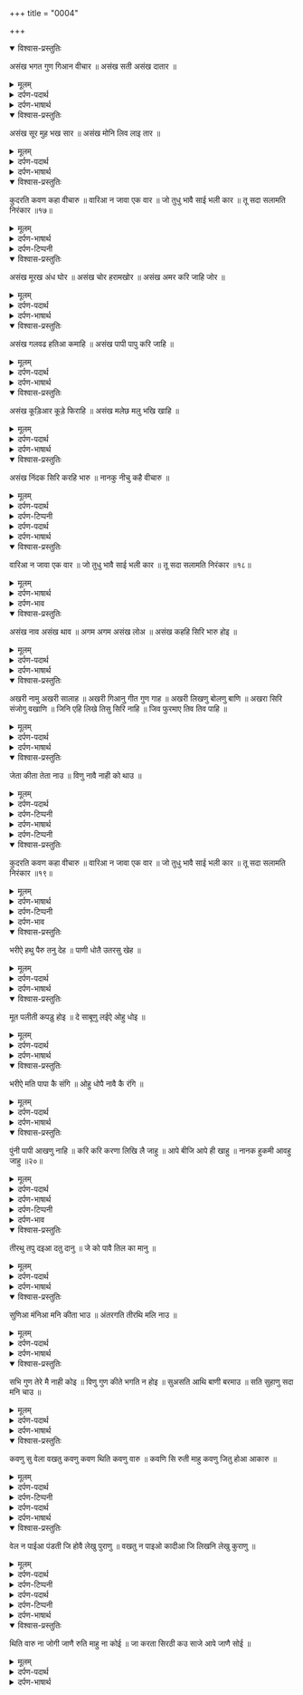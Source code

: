+++
title = "0004"

+++
<details open><summary>विश्वास-प्रस्तुतिः</summary>

असंख भगत गुण गिआन वीचार ॥ असंख सती असंख दातार ॥
</details>

<details><summary>मूलम्</summary>

असंख भगत गुण गिआन वीचार ॥ असंख सती असंख दातार ॥
</details>

<details><summary>दर्पण-पदार्थ</summary>

पद्अर्थ: गुण विचारु = अकाल-पुरख के गुणों का ख्याल। गिआन वीचारु = (अकाल-पुरख के) ज्ञान का विचार। सती = सत धर्म वाले मनुष्य। दातार = दातें देने वाले, बख्शिश करने वाले।
</details>

<details><summary>दर्पण-भाषार्थ</summary>

अर्थ: (अकाल-पुरख की कुदरत में) अनगिनत भक्त हैं, जो अकाल-पुरख के गुणों और ज्ञान की विचार कर रहे है, अनेक ही दानी व दाते हैं।
</details>

<details open><summary>विश्वास-प्रस्तुतिः</summary>

असंख सूर मुह भख सार ॥ असंख मोनि लिव लाइ तार ॥
</details>

<details><summary>मूलम्</summary>

असंख सूर मुह भख सार ॥ असंख मोनि लिव लाइ तार ॥
</details>

<details><summary>दर्पण-पदार्थ</summary>

पद्अर्थ: सूर = सूरमे, वीर, योद्धे। मुह = मुंहों पे। भखसार = सार भक्षण वाले,शास्त्रों के वार सहिने वाले। मोनि = चुप रहने वाले। लिव लाइ तार = लगन की तार लगा के, निरंतर चिंतन, एक रस तवज्जो जोड़ के।
</details>

<details><summary>दर्पण-भाषार्थ</summary>

अर्थ: (अकाल-पुरख की रचना में) बेअंत शूरवीर हैं जो अपने मुँह पे (भाव, सनमुख हो के) शास्त्रों के वार सहन करते हैं, अनेक मौनी हैं, जो निरंतर बिर्ती जोड़ के बैठे हैं।
</details>

<details open><summary>विश्वास-प्रस्तुतिः</summary>

कुदरति कवण कहा वीचारु ॥ वारिआ न जावा एक वार ॥
जो तुधु भावै साई भली कार ॥ तू सदा सलामति निरंकार ॥१७॥
</details>

<details><summary>मूलम्</summary>

कुदरति कवण कहा वीचारु ॥ वारिआ न जावा एक वार ॥
जो तुधु भावै साई भली कार ॥ तू सदा सलामति निरंकार ॥१७॥
</details>

<details><summary>दर्पण-भाषार्थ</summary>

अर्थ: मेरी क्या ताकत है कि मैं करते की कुदरत की विचार कर सकूँ? (हे अकाल-पुरख!) मैं तो आप पर एक बार भी सदके होने के लायक नहीं हूँ (भाव मेंरी हस्ती बहुत तुच्छ है)। हे निरंकार! तू सदा अटल रहने वाला है, जो तुझे ठीक लगता है वही काम भला है (भाव, तेरी रजा में रहना ही ठीक है)।17।
</details>

<details><summary>दर्पण-टिप्पनी</summary>

प्रभु की सारी कुदरत का अंत ढूंढना तो कहीं रहा, जगत में जो तुम उसके बंदों की ही गिनती करने लगो जो जप, तप, पूजा, धार्मिक पुस्तकों का पाठ, योग, समाधि आदिक काम करते चले आ रहे हैं, तो ये लेखा ही ना खत्म होने योग्य है।17।
</details>

<details open><summary>विश्वास-प्रस्तुतिः</summary>

असंख मूरख अंध घोर ॥ असंख चोर हरामखोर ॥
असंख अमर करि जाहि जोर ॥
</details>

<details><summary>मूलम्</summary>

असंख मूरख अंध घोर ॥ असंख चोर हरामखोर ॥
असंख अमर करि जाहि जोर ॥
</details>

<details><summary>दर्पण-पदार्थ</summary>

पद्अर्थ: मूरख अंध घोर = महामूर्ख, पहले दर्जे का मूर्ख। हरामखोर = पराया माल खाने वाले। अमर = हुक्म। जोर = धक्के से, जबरदस्ती। करि जाहि = कर के (अंत में इस संसार से) चले जाते हैं
</details>

<details><summary>दर्पण-भाषार्थ</summary>

अर्थ: (निरंकार की रची हुई सृष्टि में) अनेक ही महामूर्ख हैं, अनेको ही चोर हैं, जो पराया माल (चुरा चुरा के) इस्तेमाल कर रहे हैं और अनेक ही ऐसे मनुष्य भी हैं जो (दूसरों पे) हुक्म चला के ज़ोर जबरदस्ती कर करके (अंत में इस संसार से) चले जाते हैं।
</details>

<details open><summary>विश्वास-प्रस्तुतिः</summary>

असंख गलवढ हतिआ कमाहि ॥ असंख पापी पापु करि जाहि ॥
</details>

<details><summary>मूलम्</summary>

असंख गलवढ हतिआ कमाहि ॥ असंख पापी पापु करि जाहि ॥
</details>

<details><summary>दर्पण-पदार्थ</summary>

पद्अर्थ: गलवढ = गला काटने वाले, कातिल, खूनी। हतिआ कमाहि = दूसरों का गला काटते हैं। पापु करि जाहि = पाप कमा के अंत को संसार से चले जाते हैं।
</details>

<details><summary>दर्पण-भाषार्थ</summary>

अर्थ: अनेक ही खूनी मनुष्य लोगों का गला काट रहे हैं और अनेक ही पापी मनुष्य पाप कमा के (आखिर) इस दुनिया से चले जाते हैं।
</details>

<details open><summary>विश्वास-प्रस्तुतिः</summary>

असंख कूड़िआर कूड़े फिराहि ॥ असंख मलेछ मलु भखि खाहि ॥
</details>

<details><summary>मूलम्</summary>

असंख कूड़िआर कूड़े फिराहि ॥ असंख मलेछ मलु भखि खाहि ॥
</details>

<details><summary>दर्पण-पदार्थ</summary>

पद्अर्थ: कूड़िआर = वह मनुष्य जिनके हृदय में झूठ के ठिकाने बने हुए हैं, झूठे स्वभाव वाले। कूड़े = झूठ में ही। फिराहि = फिरते हैं, परविर्त हैं, मशगूल हैं। मलेछ = मलीन बुद्धि वाले, खोटी मति वाले मनुष्य। खाहि = खाते हैं। भखि खाहि = भूखों की तरह बेसब्री से खाना। (‘भख’ और ‘खाहि’ दोनों ही संस्कृत की धातु हैं, दोनों का अर्थ है ‘खाना’। तीसरी पउड़ी में भी एक ऐसी ही ‘खाही खाहि’ क्रिया आ चुकी है)।
</details>

<details><summary>दर्पण-भाषार्थ</summary>

अर्थ: अनेकां ही झूठ बोलने वाले स्वभावके मनुष्य झूठ में ही लिप्त रहते हैं और अनेक ही खोटी बुद्धि वाले मनुष्य मल (अभक्ष) ही खाए जा रहे हैं।
</details>

<details open><summary>विश्वास-प्रस्तुतिः</summary>

असंख निंदक सिरि करहि भारु ॥ नानकु नीचु कहै वीचारु ॥
</details>

<details><summary>मूलम्</summary>

असंख निंदक सिरि करहि भारु ॥ नानकु नीचु कहै वीचारु ॥
</details>

<details><summary>दर्पण-पदार्थ</summary>

पद्अर्थ: सिरि = अपने सिर ऊपर। सिरि करहि भारु = अपने सिर पे भार उठाते हैं।
</details>

<details><summary>दर्पण-टिप्पनी</summary>

नानक नीचु: इस तुक में शब्द ‘नानक’ कर्ताकारक हैऔर पुलिंग है। शब्द ‘नीचु’ विशेषण है और पुलिंग है। वैसे भी शब्द ‘नानक’ के साथ इस्तेमाल किया गया है। इस तरह ‘नीचु’ शब्द ‘नानक’ का विशेषण है। सत्गुरू जी स्वयं को ‘नीच’ कहते हैं, ये गरीबी भाव और भी बहुत जगह आया है; जैसे:  
• मै कीता न जाता हरामखोर। हउ किआ मुहु देसा दुसटु चोरु।  
• नानकु नीचु कहै बीचारु। धाणक रूपि रहा करतार।4।29। (सिरी राग महला१)  
• जुग जुग साचा है भी होसी। कउणु न मूआ कउणु न मरसी।  
• नानकु नीचु कहै बेनंती, दरि देखहु लिव लाई हे।16।2। (सिरीराग महला १, सोहले)  
• कथनी करउ न आवै ओरु। गुरु पूछ देखिआ नाही दरु होरु।  
• दुख सुखु भाणे तिसै रजाइ। नानकु नीचु कहै लिव लाइ।8।4। (गउड़ी महला १)
</details>

<details><summary>दर्पण-पदार्थ</summary>

नानकु नीचु = नीच नानक, नानक विचारा, गरीब नानक।
</details>

<details><summary>दर्पण-भाषार्थ</summary>

अर्थ: अनेक ही निंदक (निंदा कर के) अपने सिर ऊपर (निंदा का) भार उठा रहे हैं। (हे निरंकार!) अनेक और जीव कई और कुकर्मों में फसे होंगे, मेरी क्या ताकत है कि तेरी कुदरत का पूरा विचार कर सकूँ? नानक विचारा (तो) ये (उपरोक्त तुच्छ सी) विचार पेश करता है।
</details>

<details open><summary>विश्वास-प्रस्तुतिः</summary>

वारिआ न जावा एक वार ॥
जो तुधु भावै साई भली कार ॥ तू सदा सलामति निरंकार ॥१८॥
</details>

<details><summary>मूलम्</summary>

वारिआ न जावा एक वार ॥
जो तुधु भावै साई भली कार ॥ तू सदा सलामति निरंकार ॥१८॥
</details>

<details><summary>दर्पण-भाषार्थ</summary>

अर्थ: (हे अकाल-पुरख!) मैं तो आप पर एक बार भी सदके होने के लायक नहीं हूँ (भाव, मैं तेरी बेअंत कुदरत का पूरा विचार करने के लायक नहीं हूँ)। हे निरंकार! तू सदा अटल रहने वाला है, जो तुझे ठीक लगता है वही काम भला है (भाव, तेरी रजा में रहना ही ठीक है; तेरी स्तुति करते रहें हम जीवों के लिए यही भली बात है कि तेरी रज़ा में रहें)।
</details>

<details><summary>दर्पण-भाव</summary>

भाव: प्रभु की सारी कुदरत का अंत ढूंढना तो कहां रहा, जगत में जो तुम सिर्फ चोर, लुटेरे, ठग, निंदक आदि बंदों का ही हिसाब लगाने लगो तो इनका भी कोई अंत नहीं। जब से जगत बना है, बेअंत जीव विकारों में ग्रसे चले आ रहे हैं।18।
</details>

<details open><summary>विश्वास-प्रस्तुतिः</summary>

असंख नाव असंख थाव ॥ अगम अगम असंख लोअ ॥
असंख कहहि सिरि भारु होइ ॥
</details>

<details><summary>मूलम्</summary>

असंख नाव असंख थाव ॥ अगम अगम असंख लोअ ॥
असंख कहहि सिरि भारु होइ ॥
</details>

<details><summary>दर्पण-पदार्थ</summary>

पद्अर्थ: नाव = (कुदरत के अनेक जीवों और बेअंत पदार्तों के) नाम। अगंम = जिस तक (किसी की) पहुँच ना हो सके। लोअ = लोक, भवण। असंख लोअ = अनेक ही भवण। कहहि = कहते हैं (जो मनुष्य)। सिरि = उनके सिर पे। होइ = होता है।
</details>

<details><summary>दर्पण-भाषार्थ</summary>

अर्थ: (कुदरत के अनेक जीवों व अन्य बेअंत पदार्तों के) असंखों ही नाम हैं। असंखों ही (उनके) स्थान-ठिकाने हैं। (कुदरत में) असंखों ही भवण हैं जिस तक मनुष्य की पहुँच नहीं हो सकती। (पर, यदि मनुष्य कुदरत का लेखा करने के वास्ते शब्द) असंख (भी) कहते हैं, (उनके) सिर पे भार ही होता है (भाव, वो भी भूल करते हैं, ‘असंख’ शब्द भी प्रयाप्त नहीं है)।
</details>

<details open><summary>विश्वास-प्रस्तुतिः</summary>

अखरी नामु अखरी सालाह ॥ अखरी गिआनु गीत गुण गाह ॥
अखरी लिखणु बोलणु बाणि ॥ अखरा सिरि संजोगु वखाणि ॥
जिनि एहि लिखे तिसु सिरि नाहि ॥ जिव फुरमाए तिव तिव पाहि ॥
</details>

<details><summary>मूलम्</summary>

अखरी नामु अखरी सालाह ॥ अखरी गिआनु गीत गुण गाह ॥
अखरी लिखणु बोलणु बाणि ॥ अखरा सिरि संजोगु वखाणि ॥
जिनि एहि लिखे तिसु सिरि नाहि ॥ जिव फुरमाए तिव तिव पाहि ॥
</details>

<details><summary>दर्पण-पदार्थ</summary>

पद्अर्थ: अखरी = अक्षरों के द्वारा। सालाह = सिफति, स्तुति। गुण गाह = गुणों के गाहने वाले, गुणों के ग्राहक, गुणों के वाकफ़। बाणि लिखणु = वाणी का लिखना। बाणि = वाणी, बोली। बाणि बोलणु = वाणी (बोली) का बोलना। अखरा सिरि = अक्षरों के द्वारा ही। संजोगु = भाग्यों का लेख। वखाणि = बयान किया जा सकता है, बताया जा सकता है। जिनि = जिस अकाल-पुरख ने। एहि = संजोग के ये अक्षर। तिसु सिरि = उस अकाल-पुरख के माथे पे। नाहि = (कोई लेख) नहीं हैं। जिव = जिस तरह। फ़रमाए = अकाल-पुरख हुक्म करता है। तिव तिव = उसी तरह। पाहि = (जीव) पा लेते हैं, भोगते हैं।
</details>

<details><summary>दर्पण-भाषार्थ</summary>

अर्थ: (हलांकि, अकाल-पुरख की कुदरत का लेखा करने के लिए शब्द ‘असंख’ तो कहां रहा, कोई भी शब्द काफी नहीं है, पर) अकाल-पुरख का नाम भी अक्षरों द्वारा ही (लिया जा सकता है), उसकी स्तुति भी अक्षरों द्वारा ही की जा सकती है। अकाल-पुरख का ज्ञान भी अक्षरों द्वारा ही (विचारा जा सकता है)। अक्षरों के द्वारा ही असके गीत और गुणों से वाकिफ हो सकते हैं। बोली का लिखना और बोलना भी अक्षरों के द्वारा ही संभव है। (इस लिए शब्द ‘असंख’ इस्तेमाल किया गया है, वैसे) जिस अकाल-पुरख ने (जीवों के संजोग के) ये अक्षर लिखे हैं, उसके स्वयं के सिर पर कोई लेख नहीं है (भाव, कोई मनुष्य उस अकाल-पुरख का लेखा नहीं कर सकता)। जैसे जैसे वह अकाल-पुरख हुक्म करता है वैसे ही (जीव अपने संजोग) भोगते हैं।
</details>

<details open><summary>विश्वास-प्रस्तुतिः</summary>

जेता कीता तेता नाउ ॥ विणु नावै नाही को थाउ ॥
</details>

<details><summary>मूलम्</summary>

जेता कीता तेता नाउ ॥ विणु नावै नाही को थाउ ॥
</details>

<details><summary>दर्पण-पदार्थ</summary>

पद्अर्थ: जेता = जितना। कीता = पैदा किया हुआ संसार। जेता कीता = यह सारा संसार जो अकाल-पुरख ने पैदा किया है। तेता = वह सारा, उतना ही। नाउ = नाम, रूप, सरूप।
</details>

<details><summary>दर्पण-टिप्पनी</summary>

नोट: अंग्रेजी में दो शब्द हैं: Substance और property. इसी तरह संस्कृत में हैं ‘नाम’ तथा ‘गुण’ या ‘मूर्ति’ तथा ‘गुण’। सो, ‘नाम’ (सरूप) Substance है तथा गुण Property है। जब किसी जीव का या किसी पदार्थ का ‘नाम’ रखते हैं, इसका भाव ये होता है कि उसका स्वरूप (शकल) नीयत करते हैं। जब भी वो नाम लेते हैं, वह हस्ती आँखों के आगे आ जाती है। विणु नावै = ‘नाम’ से बिना, नाम से विहीन।
</details>

<details><summary>दर्पण-भाषार्थ</summary>

अर्थ: ये सारा संसार, जो अकाल-पुरख ने बनाया है, ये उसका स्वरूप है (‘इह विसु संसारु तुम देखदे, इहु हरि का रूपु है, हरि रूपु नदरी आइआ’)। कोई भी जगह अकाल-पुरख के स्वरूप से खाली नहीं है, (भाव, जो भी जगह या पदार्थ देखें वही अकाल-पुरख का स्वरूप दिखाई देता है, सृष्टि का जर्रा-जर्रा ईश्वर का ही स्वरूप है)।
</details>

<details><summary>दर्पण-टिप्पनी</summary>

नोट: उस पउड़ी में आरम्भ में ही वर्णन है कादर की इस कुदरत में अनेक ही जीव-जंतु, अनेक ही जातियों के, रंगों के और अनेक ही नामों वाले हैं। इतने हैं कि इनकी गिनती के लिए शब्द ‘असंख’ का इस्तेमाल भी भूल है। पर जितनी भी यह रचना है, ये सारी अकाल-पुरख का स्वरूप है, कोई भी जगह ऐसी नहीं जहाँ अकाल-पुरख का स्वरूप नहीं। जिधर भी देखें, अकाल-पुरख का अस्तित्व ही आँखों के सामने नजर आता है।
</details>

<details open><summary>विश्वास-प्रस्तुतिः</summary>

कुदरति कवण कहा वीचारु ॥ वारिआ न जावा एक वार ॥
जो तुधु भावै साई भली कार ॥ तू सदा सलामति निरंकार ॥१९॥
</details>

<details><summary>मूलम्</summary>

कुदरति कवण कहा वीचारु ॥ वारिआ न जावा एक वार ॥
जो तुधु भावै साई भली कार ॥ तू सदा सलामति निरंकार ॥१९॥
</details>

<details><summary>दर्पण-भाषार्थ</summary>

अर्थ: मेरी क्या ताकत है कि मैं कुदरत का विचार कर सकूँ? (हे अकाल-पुरख!) मैं तो तेरे ऊपर एक बार भी सदके होने के लायक नहीं हूँ। (भाव, मेरी हस्ती तो बहुत तुच्छ है)। हे निरंकार! तू सदैव स्थिर रहने वाला है, जो तुझे ठीक लगता है वही काम भला है, (भाव, तेरी रज़ा में रहना ही हम जीवों के लाभदायक है)।19।
</details>

<details><summary>दर्पण-टिप्पनी</summary>

नोट: ‘कुदरति कवण’ शब्द ‘वीचारु’ पुलिंग है। अगर शब्द ‘कवण’ इसका विशेषण होता, तो ये भी पुलिंग होता और इसका रूप ‘कवणु’ हो जाता। ‘कुदरति’ स्त्रीलिंग है। सो शब्द ‘कवण’ कुदरति’ का विशेषण है। इस शब्द ‘कवण’ के पुलिंग व स्त्रीलिंग रूप को समझने के लिए देखिए पउड़ी नंबर २१:  
कवण सु वेला, वखतु कवणु, कवण थिति, कवण वारु॥
कवणि सि रुती, माहु कवणु, जितु होआ आकारु॥21।  
पउड़ी नंबर 16,17 और 19 में ‘कुदरति कवण कहा वीचारु’ तुक आई है। पर पउड़ी नं: 18 में इस तुक की जगह तुक ‘नानकु नीचु कहै वीचारु’ इस्तेमाल की गई है। इन दोनों को आमने-सामने रख के विचार करें, तो भी यही अर्थ निकलते हैं कि ‘मेरी क्या ताकत है? मैं विचारा नानक क्या विचार कर सकता हूँ? ’  
शब्द ‘कुदरति’ ‘समरथा’ के अर्थ में श्री गुरु ग्रंथ साहिब में और जगह भी आया है, जैसे कि:  
• जे तू मीर महापति साहिबु, कुदरति कउण हमारी।
चारे कुंट सलामु करहिगे, घरि घरि सिफति तुमारी।7।1।8। (बसंत हिण्डोलु महला१)  
• जिउ बोलावहि तिउ बोलहि सुआमी, कुदरति कवन हमारी।
साध संगि नानक जसु गाइओ, जो प्रभ की अति पिआरी।8।1।8। (गूजरी महला ५)
</details>

<details><summary>दर्पण-भाव</summary>

भाव: भला, कितनी धरतियों और कितने जीवों की प्रभु ने रचना की है? मनुष्यों की किसी भी बोली में भी कोई ऐसा शब्द नहीं है जो ये लेखा कर सके।  
बोली भी ईश्वर की ओर से एक दात मिली है, पर ये मिली है महिमा करने के लिए। ये संभव नहीं है कि उसके द्वारा मनुष्य प्रभु का अंत पा जाए। देखिए! बेअंत है उसकी कुदरत और इस में जिधर भी देखें वह स्वयं ही स्वयं मौजूद है। कौन अंदाज़ा लगा सकता है कि वह कितना बड़ा है और उसकी कितनी बड़ी रचना है?।19।
</details>

<details open><summary>विश्वास-प्रस्तुतिः</summary>

भरीऐ हथु पैरु तनु देह ॥ पाणी धोतै उतरसु खेह ॥
</details>

<details><summary>मूलम्</summary>

भरीऐ हथु पैरु तनु देह ॥ पाणी धोतै उतरसु खेह ॥
</details>

<details><summary>दर्पण-पदार्थ</summary>

पद्अर्थ: भरीऐ = अगर भर जाए, यदि गंदा हो जाए, अगर मैला हो जाए। तनु = शरीर। देह = शरीर। पाणी धोते = पानी से धोने से। उतरसु = उतर जाती है। खेह = मिट्टी, धूल, मैल।
</details>

<details><summary>दर्पण-भाषार्थ</summary>

अर्थ: अगर हाथ या पैर या शरीर मैला हो जाए, तो पानी से धोने से वह मैल उतर जाती है।
</details>

<details open><summary>विश्वास-प्रस्तुतिः</summary>

मूत पलीती कपड़ु होइ ॥ दे साबूणु लईऐ ओहु धोइ ॥
</details>

<details><summary>मूलम्</summary>

मूत पलीती कपड़ु होइ ॥ दे साबूणु लईऐ ओहु धोइ ॥
</details>

<details><summary>दर्पण-पदार्थ</summary>

पद्अर्थ: पलीती = गंदे। मूत पलीती = मूत्र से गंदे हुए। कपड़ = कपड़ा। दे साबूणु = साबुन लगा के। लईऐ = लगाते हैं। ओह = वह गंदा हुआ कपड़ा। लईऐ धोइ = धो लेते हैं।
</details>

<details><summary>दर्पण-भाषार्थ</summary>

अर्थ: अगर (कोई) कपड़ा मूत्र से गंदा हो जाए, तो साबुन लगा के उसको धो लेते हैं।
</details>

<details open><summary>विश्वास-प्रस्तुतिः</summary>

भरीऐ मति पापा कै संगि ॥ ओहु धोपै नावै कै रंगि ॥
</details>

<details><summary>मूलम्</summary>

भरीऐ मति पापा कै संगि ॥ ओहु धोपै नावै कै रंगि ॥
</details>

<details><summary>दर्पण-पदार्थ</summary>

पद्अर्थ: भरीऐ = अगर भर जाए, यदि मलीन हो जाए। मति = बुद्धि। पापा कै संगि = पापों से। ओह = वह पाप। धोपै = धुलता है, धोया जा सकता है। रंगि = प्यार से। नावै कै रंगि = अकाल-पुरख के नाम के प्रेम से।
</details>

<details><summary>दर्पण-भाषार्थ</summary>

अर्थ: (पर) यदि (मनुष्य की) बुद्धि पापों से मलीन हो जाए, तो वह पाप अकाल-पुरख के नाम में प्यार करने से ही धोया जा सकता है।
</details>

<details open><summary>विश्वास-प्रस्तुतिः</summary>

पुंनी पापी आखणु नाहि ॥ करि करि करणा लिखि लै जाहु ॥
आपे बीजि आपे ही खाहु ॥ नानक हुकमी आवहु जाहु ॥२०॥
</details>

<details><summary>मूलम्</summary>

पुंनी पापी आखणु नाहि ॥ करि करि करणा लिखि लै जाहु ॥
आपे बीजि आपे ही खाहु ॥ नानक हुकमी आवहु जाहु ॥२०॥
</details>

<details><summary>दर्पण-पदार्थ</summary>

पद्अर्थ: आखणु = नाम, वचन। नाहि = नहीं है। करि करि करणा = (अपने-अपने) कर्म करके, जैसे जैसे कर्म करोगे। लिखि = लिख के (वैसा ही लेख) लिख के, (वैसे ही संस्कारों के) लेख, (उसी तरह के संस्कार) अपने मन में अंकुरित करके। लै जाहु = (अपने साथ) ले जाओगे, अपने मन में परो लोगे। आपे = स्वयं ही। बीजि = बीज के। हुकमी = अकाल-पुरख के हुक्म में। आवहु जाहु = आओगे जाओगे, जन्म मरण में पड़े रहोगे।
</details>

<details><summary>दर्पण-भाषार्थ</summary>

अर्थ: हे नानक! ‘पुनी’ या ‘पापी’ निरे नाम नहीं हैं (भाव, निरे कहने की बातें नहीं है, सच-मुच ही) जिस तरह के कर्म तू करेगा वैसे ही संस्कार अपने अंदर अंकुरित करके साथ ले कर अंकुरित करके ले कर जाएगा। जो कुछ तू खुद बीजेगा, उसका फल स्वयं ही खाएगा। (अपने बीजे मुताबिक) अकाल पुरख के हुक्म में जनम मरण के चक्कर में पड़ा रहेगा।20।
</details>

<details><summary>दर्पण-टिप्पनी</summary>

नोट: शब्द ‘आखणु’ को ध्यान से विचारना जरूरी है। जपु जी साहिब में ये शब्द नीचे लिखीं तुकों में आया है;  
पुंनी पापी आखणु नाहि।  (पउड़ी 20)  
नानक आखणि सभ को आखै, इक दू इकु सिआणा।   (पउड़ी 21)  
जे को खाइकु आखणि पाहि।  (पउड़ी 25)  
केते आखहि आखणि पाहि।  (पउड़ी 26)  
आखणि जोरु चुपै नहि जोरु।  (पउड़ी 33)  
इस शब्द ‘आखणु’ के अर्थ को स्पष्ट करने के लिए कुछ और प्रमाण नीचे दिए जा रहे हैं;  
आखणु आखि न रजिआ, सुनणि न रजे कंन।2।19।    (माझ की वार)  
आखणि आखहि केतड़े, गुर बिनु बूझन होइ।3।13    (माझ की वार)  
उपरोक्त प्रमाणों से ये स्पष्ट हो जाता है कि ‘आखणु’ संज्ञा है और ‘आखणि’ क्रियाहै। संज्ञा ‘आखणु’ का अर्थ है: नाम, कहना, मुंह- जैसे प्रमाण नं: 1और 6 में। प्रमाण नं: 2,3,4,5 और 7 में ‘आखणि’ क्रिया है।  
नोट: पहिली पउड़ी में एक तुक आई है, ‘हुकमि रजाई चलणा, नानक लिखिआ नालि’। दूसरी पौड़ी में जिक्र आया है, ‘हुकमी उतमु नीचु हुकमि लिखि दुख सुख पाईअहि’। अब इस पौड़ी में ऊपर की तुकों वाला ख्याल बिल्कुल स्पष्ट किया गया है। सारी सृष्टि अकाल-पुरख के खास नियमों में चल रही है। इन नियमों का नाम सत्गुरू जी ने ‘हुक्म’ रखा है। वह नियम ये हैं कि मनुष्य जिस तरह के कर्म करता है, वैसा ही फल प्राप्त करता है। उसके अपने धुर अंदर वैसे ही अच्छे-बुरे संस्कार बन जाते हैं और उन्हीं के अनुसार जनम-मरण के चक्कर में पड़ा रहता है। या, अकाल-पुरख की रजा में चल के अपना जनम सवार लेता है।
</details>

<details><summary>दर्पण-भाव</summary>

भाव: माया के प्रभाव के कारण मनुष्य विकारों में पड़ जाता है, और इसकी मति मैली हो जाती है। ये मैल इसको शुद्ध-स्वरूप प्रमात्मा से विछोड़ के रखती है, और जीव दुखी रहता है। नाम नाम जपना ही एकमात्र उपाय है जिससे मन की यह मैल धुल सकती है (सो, स्मरण तो विकारों की मैल धो के मन को प्रभु के साथ मेल करवाने के लिए है, प्रभु और उसकी रचना का अंत पाने के लिए जीव को समर्थ नहीं बना सकता)।20।
</details>

<details open><summary>विश्वास-प्रस्तुतिः</summary>

तीरथु तपु दइआ दतु दानु ॥ जे को पावै तिल का मानु ॥
</details>

<details><summary>मूलम्</summary>

तीरथु तपु दइआ दतु दानु ॥ जे को पावै तिल का मानु ॥
</details>

<details><summary>दर्पण-पदार्थ</summary>

पद्अर्थ: जे को पावै = यदि कोई मनुष्य प्राप्त करे, अगर किसी मनुष्य को मिल भी जाए, तो। तिल का = तिल मात्र, रति मात्र। मानु = आदर, बड़प्पन। दतु = दिया हुआ।
</details>

<details><summary>दर्पण-भाषार्थ</summary>

अर्थ: तीर्तों, यात्राएं, तपों की साधना, (जीवों पे) दया करनी, दिया हुआ दान- (इन कर्मों के बदले) अगर किसी मनुष्य को कोई आदर-सत्कार मिल भी जाए, तो वह नाम मात्र ही है।
</details>

<details open><summary>विश्वास-प्रस्तुतिः</summary>

सुणिआ मंनिआ मनि कीता भाउ ॥ अंतरगति तीरथि मलि नाउ ॥
</details>

<details><summary>मूलम्</summary>

सुणिआ मंनिआ मनि कीता भाउ ॥ अंतरगति तीरथि मलि नाउ ॥
</details>

<details><summary>दर्पण-पदार्थ</summary>

पद्अर्थ: सुणिआ = (जिस मनुष्य ने) अकाल पुरख का नाम सुन लिया है। मंनिआ = (जिसका मन उस नाम को सुन के) मान गया है, पतीज गया है। मनि = मन में। भाउ कीता = (जिसने) प्रेम किया है। अंतरगति = अंदर की। तीरथि = तीर्थ पे। अंतरगति तीरथि = अंदर के तीर्थ में। मलि = मलमल के अच्छी तरह। नाउ = स्नान (किया है)।
</details>

<details><summary>दर्पण-भाषार्थ</summary>

अर्थ: (पर जिस मनुष्य ने अकाल-पुरख के नाम में) तवज्जो जोड़ी है, (जिस का मन नाम में) पतीज गया है, (और जिसने अपने मन) में (अकाल-पुरख का) प्यार पैदा किया है, उस मनुष्य ने (मानों) अपने भीतर के तीर्थ में मलमल के स्नान कर लिया है (भाव, उस मनुष्य ने अपने अंदर बस रहे अकाल-पुरख में जुड़ के अच्छी तरह अपने मन की मैल उतार ली है)।
</details>

<details open><summary>विश्वास-प्रस्तुतिः</summary>

सभि गुण तेरे मै नाही कोइ ॥ विणु गुण कीते भगति न होइ ॥
सुअसति आथि बाणी बरमाउ ॥ सति सुहाणु सदा मनि चाउ ॥
</details>

<details><summary>मूलम्</summary>

सभि गुण तेरे मै नाही कोइ ॥ विणु गुण कीते भगति न होइ ॥
सुअसति आथि बाणी बरमाउ ॥ सति सुहाणु सदा मनि चाउ ॥
</details>

<details><summary>दर्पण-पदार्थ</summary>

पद्अर्थ: सभि = सारे। मै नाही कोइ = मैं कोई नहीं हूँ, मेरा अपना कोई (गुण) नहीं है। विणु गुणु कीते = गुण पैदा किये बिना, अगर तू गुण पैदा ना करे, अगर तू अपने गुण मेरे में पैदा ना करे। न होइ = नहीं हो सकती। सुअसति = जै हो तेरी, तू सदा अटल रहे (भाव, मैं तेरा ही आसरा लेता हूँ)। बरमाउ = ब्रह्मा। सति = सदा स्थिर। सुहाणु = सुंदर, सोहना, सुबहान। मनि चाउ = मन में चाव/खिड़ाव।
</details>

<details><summary>दर्पण-भाषार्थ</summary>

अर्थ: (हे अकाल-पुरख!) अगर तू (स्वयं खुद) गुण (मेरे में) पैदा ना करें तो मुझसे तेरी भक्ति नहीं हो सकती। मेरी कोई बिसात नहीं है (कि मैं तेरे गुण गा सकूँ)। ये सब तेरी ही महानता है। (हे निरंकार!) तेरी सदा जै हो! तू स्वयं ही माया है। तू स्वयं ही वाणी है, तू सवयं ही ब्रह्मा है। (भाव, इस सृष्टि को बनाने वाली माया, वाणी या ब्रह्मा तुझसे अलग हस्ती वाले नहीं हैं, जो लोगों ने माने हुए हैं), तू सदा स्थिर हैं, सुंदर है, तेरा मन हमेशा प्रसन्नता से भरा हुआ है (तू ही जगत को रचने वाला है, तुम्ही को पता है कि इसे तुमने कब बनाया)।
</details>

<details open><summary>विश्वास-प्रस्तुतिः</summary>

कवणु सु वेला वखतु कवणु कवण थिति कवणु वारु ॥
कवणि सि रुती माहु कवणु जितु होआ आकारु ॥
</details>

<details><summary>मूलम्</summary>

कवणु सु वेला वखतु कवणु कवण थिति कवणु वारु ॥
कवणि सि रुती माहु कवणु जितु होआ आकारु ॥
</details>

<details><summary>दर्पण-पदार्थ</summary>

पद्अर्थ: वेला = समय। वखतु = समय, वेला।
</details>

<details><summary>दर्पण-टिप्पनी</summary>

वार: शब्द ‘वार’ दो रूपों में इस्तेमाल किया गया है: ‘वार’ और ‘वारु’। ‘वार’ स्त्रीलिंग है, जिसका अर्थ है ‘बारी’। ‘वारु’ पुलिंग है, जिसका अर्थ है ‘दिन’।  
• जपुजी साहिब में ये शब्द नीचे दी गई तुकों में आया है;  
• सोचै सोचि न होवई, जे सोची लख वार।१।  
• वारिआ न जावा एक वार।१६।  
• जो किछु पाइआ सु एका वार।३१।  
• कवणु सु वेला, वखतु कवणु थिति, कवणु वारु।२१।  
• राती रुती थिती वार।३४।  
प्रमाण नं: 1,2 और 3 में ‘वार’ स्त्रीलिंग है। नंबर 4 में ‘वारु’ पुलिंग एकवचन है और नं: 5 में ‘वार’ पुलिंग बहुवचन है।  
जब ये शब्द (ि) मात्रा के साथ आता है, तो ‘क्रिया’ होता है, जैसे: ‘वारि वारउ अनिक डारिउ, सुख प्रिअ सुहाग पलक राति।१। रहाउ।३।४२। (कानड़ा म: ५)।  
यहां वारि’ का अर्थ है ‘सदके करना’।
</details>

<details><summary>दर्पण-पदार्थ</summary>

थिति वार = चंद्रमां की चाल से थितियां/तिथियां गिनी जाती हैं, जैसे = एकम, दूज, तीज आदिक और सूर्य से दिन रात व वार, सोम मंगल आदिक। कवणि सि रुती = कौन सी वह ऋतुएं हैं। माह = महीना। कवणु = कौन सा। जितु = जिस में, जिस समय। होआ = अस्तित्व में आया, पैदा हुआ, बना। आकारु = ये दिखने वाला संसार।
</details>

<details><summary>दर्पण-भाषार्थ</summary>

अर्थ: वह कौन सा वक्त व समय था, कौन सी तिथि थी, कौन सा दिन था, कौन सी ऋतुऐं थीं और वह कौन सा महीना था, जब ये संसार बना था?
</details>

<details open><summary>विश्वास-प्रस्तुतिः</summary>

वेल न पाईआ पंडती जि होवै लेखु पुराणु ॥
वखतु न पाइओ कादीआ जि लिखनि लेखु कुराणु ॥
</details>

<details><summary>मूलम्</summary>

वेल न पाईआ पंडती जि होवै लेखु पुराणु ॥
वखतु न पाइओ कादीआ जि लिखनि लेखु कुराणु ॥
</details>

<details><summary>दर्पण-पदार्थ</summary>

पद्अर्थ: वेल = समय। पाइआ = पाई, ढूँढी। वेल न पाईआ = समय ना मिला।
</details>

<details><summary>दर्पण-टिप्पनी</summary>

(नोट: ‘वेला’ पुलिंग है और ‘वेल’ स्त्रीलिंग है)।
</details>

<details><summary>दर्पण-पदार्थ</summary>

पंडती = पण्डितों ने। जि = नहीं तो। होवै = होता, बना होता। लेखु = मज़मून। लेखु पुराणु = पुराणु रूप लेख, इस लेख वाला पुराण (भाव, जैसे और कई पुराण बने हैं, इस लेख का भी एक पुराण बना होता)। वखतु = समय, जब जगत बना। न पाइओ = नहीं मिला। कादीआं = काजियों ने। जि = नहीं तो। लिखनि = (काज़ी) लिख देते। लेखु कुराणु = कुरान जैसा लेख (भाव, जैसे काज़ियों ने मुहम्मद साहिब की उच्चारित आयतें एकत्र करके कुरान लिख दी थीं, वैसे ही वे संसार के बनने का समय का लेख भी लिख देते)।
</details>

<details><summary>दर्पण-टिप्पनी</summary>

नोट: अरबी के अक्षर ज़ुआद, ज़ुइ और ज़े का उच्चारण अक्षर ‘द’ से होता है। शब्द ‘कागज़’ का ‘कागद’, ‘नज़र’ का ‘नदरि’ और ‘हज़ूर’ का ‘हदूरि’ उच्चारण है। इसी तरह ‘काज़ी’ का ‘कादी’ उच्चारण भी है।  
नोट: इस पौड़ी में इस्तेमाल हुए शब्द ‘वखतु’, ‘पाइओ’ और ‘कादीआ’ के अर्तों को तोड़-मरोड़ के कादियानी मुसलमानों द्वारा अंजान सिखों को गुमराह किया जा रहा है कि यहाँ गुरु नानक देव जी ने पेशीन-गोई करके सिखों को हिदायत की हुई है कि नगर कादियां में प्रगट होने वाले पैग़ंबर को तुम लोग कोई वख्त (मुसीबत) ना डालना।  
हमने यहां किसी बहस में नहीं पड़ना और किसी को गुमराह भी नहीं करना। शब्दों की बनावट और अर्तों की ओर ही ध्यान दिलाना है। शब्द ‘कादीआं’ पद्अर्थ में समझाया जा चुका है। लफ्ज़ ‘वखतु’, अरबी का लफ्ज़ ‘वकत’ (वक्त) है। हिंदुओं का ज़िकर करते हुए हिंदका लफ्ज़ ‘वेला’ (बेला) उपयोग किया है। मुसलमानों के ज़िकर में मुसलमानी लफ्ज़ ‘वकत’ का पंजाबी ‘वखतु’ इस्तेमाल हुआ है। श्री गुरु ग्रंथ साहिब में जहां कहीं भी ये लफ्ज़ आया है, इसका अर्थ सदा समय ही है। जैसे;  
‘जे वेला वखतु वीचारीऐ, तां कितु वेलै भगति होइ।’
‘इकना वखत खुआईअहि, इकना पूजा जाइ।’  
शब्द ‘पाइओ’ हुकमी भविष्यत काल नहीं है, जैसे कि कादियानी कहते हैं। ये शब्द भूतकाल में है। इस किस्म का भूतकाल गुरबाणी में अनेक जगहों पर आया है, जैसे;  
आपीनै आपु ‘साजिओ’, आपीनै ‘रचिओ’ ‘नाउं’।  
बिनु सतिगुर किनै न ‘पाइओ’, बिनु सतिगुर किनै न पाइआ।  
हुकमी भविष्यत का रूप है ‘सदिअहु’, ‘करिअहु’ (रामकली ‘सदु’)। पाठक लफ्जों के जोड़ों का खास ख्याल रखें। ‘पाइओ’ भूतकाल है, इसका हुकमी भविष्यत ‘पाइअहु’ (उच्चारण: पायहु) हो सकता है।
</details>

<details><summary>दर्पण-भाषार्थ</summary>

अर्थ: (कब ये संसार बना?) उस समय का पण्डितों को भी पता ना लगा, नहीं तो (इस मसले पे भी) एक पुराण लिखा होता। उस समय के काज़ियों को भी ख़बर ना लगी वर्ना वे भी लिख देते जैसे उन्होंने (आयतें इकट्ठी करके) कुरान (लिखी थी)।
</details>

<details open><summary>विश्वास-प्रस्तुतिः</summary>

थिति वारु ना जोगी जाणै रुति माहु ना कोई ॥
जा करता सिरठी कउ साजे आपे जाणै सोई ॥
</details>

<details><summary>मूलम्</summary>

थिति वारु ना जोगी जाणै रुति माहु ना कोई ॥
जा करता सिरठी कउ साजे आपे जाणै सोई ॥
</details>

<details><summary>दर्पण-पदार्थ</summary>

पद्अर्थ: जा करता = जो कर्तार। सिरठी कउ = जगत को। साजै = पैदा करता है, बनाता है। आपे सोई = वह खुद ही।
</details>

<details><summary>दर्पण-भाषार्थ</summary>

अर्थ: (जब जगत बना था तब) कौन सी तिथि थी, (कौन सा) दिन वार था, ये बात कोई जोगी भी नहीं जानता। कोई मनुष्य नहीं (बता सकता) कि तब कौन सी ऋतु थी और कौन सा महीना था। जो निर्माता इस जगत को पैदा करता है, वह स्वयं ही जानता है (कि जगत कब रचा)।
</details>